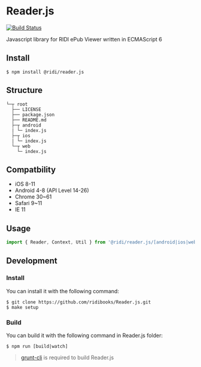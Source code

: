 # Reader.js
[![Build Status](https://travis-ci.org/ridi/Reader.js.svg?branch=master)](https://travis-ci.org/ridi/Reader.js)

Javascript library for RIDI ePub Viewer written in ECMAScript 6

## Install
```
$ npm install @ridi/reader.js
```

## Structure
```
└─┬ root
  ├── LICENSE
  ├── package.json
  ├── README.md
  ├─┬ android
  | └─ index.js
  ├─┬ ios
  | └─ index.js
  └─┬ web
    └─ index.js
```

## Compatbility
- iOS 8-11
- Android 4-8 (API Level 14-26)
- Chrome 30~61
- Safari 9~11
- IE 11

## Usage

```js
import { Reader, Context, Util } from '@ridi/reader.js/[android|ios|web]';
```
 

## Development

### Install
You can install it with the following command:
```
$ git clone https://github.com/ridibooks/Reader.js.git
$ make setup
```

### Build
You can build it with the following command in Reader.js folder:
```
$ npm run [build|watch]
```
> [grunt-cli](https://github.com/gruntjs/grunt-cli) is required to build Reader.js
